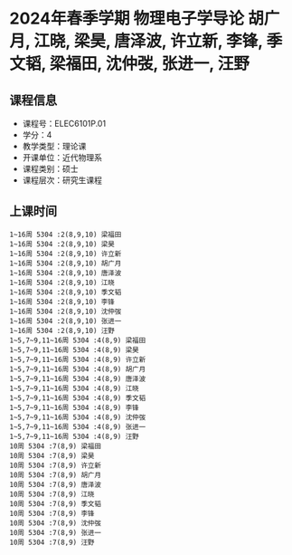 # 2024年春季学期 物理电子学导论 胡广月, 江晓, 梁昊, 唐泽波, 许立新, 李锋, 季文韬, 梁福田, 沈仲弢, 张进一, 汪野






## 课程信息

- 课程号：ELEC6101P.01
- 学分：4
- 教学类型：理论课
- 开课单位：近代物理系
- 课程类别：硕士
- 课程层次：研究生课程

## 上课时间

```
1~16周 5304 :2(8,9,10) 梁福田
1~16周 5304 :2(8,9,10) 梁昊
1~16周 5304 :2(8,9,10) 许立新
1~16周 5304 :2(8,9,10) 胡广月
1~16周 5304 :2(8,9,10) 唐泽波
1~16周 5304 :2(8,9,10) 江晓
1~16周 5304 :2(8,9,10) 季文韬
1~16周 5304 :2(8,9,10) 李锋
1~16周 5304 :2(8,9,10) 沈仲弢
1~16周 5304 :2(8,9,10) 张进一
1~16周 5304 :2(8,9,10) 汪野
1~5,7~9,11~16周 5304 :4(8,9) 梁福田
1~5,7~9,11~16周 5304 :4(8,9) 梁昊
1~5,7~9,11~16周 5304 :4(8,9) 许立新
1~5,7~9,11~16周 5304 :4(8,9) 胡广月
1~5,7~9,11~16周 5304 :4(8,9) 唐泽波
1~5,7~9,11~16周 5304 :4(8,9) 江晓
1~5,7~9,11~16周 5304 :4(8,9) 季文韬
1~5,7~9,11~16周 5304 :4(8,9) 李锋
1~5,7~9,11~16周 5304 :4(8,9) 沈仲弢
1~5,7~9,11~16周 5304 :4(8,9) 张进一
1~5,7~9,11~16周 5304 :4(8,9) 汪野
10周 5304 :7(8,9) 梁福田
10周 5304 :7(8,9) 梁昊
10周 5304 :7(8,9) 许立新
10周 5304 :7(8,9) 胡广月
10周 5304 :7(8,9) 唐泽波
10周 5304 :7(8,9) 江晓
10周 5304 :7(8,9) 季文韬
10周 5304 :7(8,9) 李锋
10周 5304 :7(8,9) 沈仲弢
10周 5304 :7(8,9) 张进一
10周 5304 :7(8,9) 汪野
```


